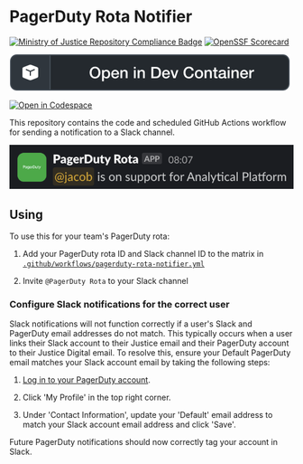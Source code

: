 # PagerDuty Rota Notifier

[![Ministry of Justice Repository Compliance Badge](https://github-community.service.justice.gov.uk/repository-standards/api/pagerduty-rota-notifier/badge)](https://github-community.service.justice.gov.uk/repository-standards/pagerduty-rota-notifier) [![OpenSSF Scorecard](https://api.scorecard.dev/projects/github.com/ministryofjustice/pagerduty-rota-notifier/badge)](https://scorecard.dev/viewer/?uri=github.com/ministryofjustice/pagerduty-rota-notifier)

[![Open in Dev Container](https://raw.githubusercontent.com/ministryofjustice/.devcontainer/refs/heads/main/contrib/badge.svg)](https://vscode.dev/redirect?url=vscode://ms-vscode-remote.remote-containers/cloneInVolume?url=https://github.com/ministryofjustice/pagerduty-rota-notifier)

[![Open in Codespace](https://github.com/codespaces/badge.svg)](https://codespaces.new/ministryofjustice/pagerduty-rota-notifier)

This repository contains the code and scheduled GitHub Actions workflow for sending a notification to a Slack channel.

![Example Slack message](/contrib/example-slack-message.png)

## Using

To use this for your team's PagerDuty rota:

1. Add your PagerDuty rota ID and Slack channel ID to the matrix in [`.github/workflows/pagerduty-rota-notifier.yml`](.github/workflows/pagerduty-rota-notifier.yml)

1. Invite `@PagerDuty Rota` to your Slack channel

### Configure Slack notifications for the correct user

Slack notifications will not function correctly if a user's Slack and PagerDuty email addresses do not match. This typically occurs when a user links their Slack account to their Justice email and their PagerDuty account to their Justice Digital email. To resolve this, ensure your Default PagerDuty email matches your Slack account email by taking the following steps:

1. [Log in to your PagerDuty account](https://moj-digital-tools.pagerduty.com/).

2. Click 'My Profile' in the top right corner.

3. Under 'Contact Information', update your 'Default' email address to match your Slack account email address and click 'Save'.

Future PagerDuty notifications should now correctly tag your account in Slack.
